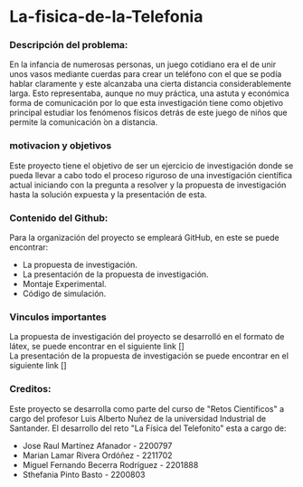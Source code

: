 # La-fisica-de-la-Telefonia

### Descripción del problema:
En la infancia de numerosas personas, un juego cotidiano era el de unir unos vasos mediante cuerdas para crear un teléfono con el que se podía hablar claramente y este alcanzaba una cierta distancia considerablemente larga. Esto representaba, aunque no muy práctica, una astuta y económica forma de comunicación por lo que esta investigación tiene como objetivo principal estudiar los fenómenos físicos detrás de este juego de niños que permite la comunicación ́on a distancia.  

### motivacion y objetivos   
Este proyecto tiene el objetivo de ser un ejercicio de investigación donde se pueda llevar a cabo todo el proceso riguroso de una investigación científica actual iniciando con la pregunta a resolver y la propuesta de investigación hasta la solución expuesta y la presentación de esta.   

### Contenido del Github:  
Para la organización del proyecto se empleará GitHub, en este se puede encontrar:    
- La propuesta de investigación.  
- La presentación de la propuesta de investigación.   
- Montaje Experimental.  
- Código de simulación.
  

### Vinculos importantes 
La propuesta de investigación del proyecto se desarrolló en el formato de látex, se puede encontrar en el siguiente link []  
 La presentación de la propuesta de investigación se puede encontrar en el siguiente link []  


### Creditos:
Este proyecto se desarrolla como parte del curso de "Retos Científicos" a cargo del profesor Luis Alberto Nuñez de la universidad Industrial de Santander. El desarrollo del reto "La Física del Telefonito" esta a cargo de:
- Jose Raul Martínez Afanador - 2200797  
- Marian Lamar Rivera Ordóñez - 2211702  
- Miguel Fernando Becerra Rodríguez - 2201888  
- Sthefania Pinto Basto - 2200803

